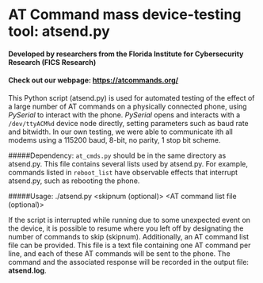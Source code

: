 # AT Command mass device-testing tool: atsend.py

#### Developed by researchers from the Florida Institute for Cybersecurity Research (FICS Research)
#### Check out our webpage: <https://atcommands.org/>

This Python script (atsend.py) is used for automated testing of the effect of a large number of AT commands on a physically connected phone, using _PySerial_ to interact with the phone. _PySerial_ opens and interacts with a `/dev/ttyACM%d` device node directly, setting parameters such as baud rate and bitwidth. In our own testing, we were able to communicate ith all modems using a 115200 baud, 8-bit, no parity, 1 stop bit scheme.

#####Dependency:
`at_cmds.py` should be in the same directory as atsend.py. This file contains several lists used by atsend.py. For example, commands listed in `reboot_list` have observable effects that interrupt atsend.py, such as rebooting the phone.

#####Usage:
	./atsend.py <skipnum (optional)> <AT command list file (optional)>
	
If the script is interrupted while running due to some unexpected event on the device, it is possible to resume where you left off by designating the number of commands to skip (skipnum). Additionally, an AT command list file can be provided. This file is a text file containing one AT command per line, and each of these AT commands will be sent to the phone. The command and the associated response will be recorded in the output file: **atsend.log**.